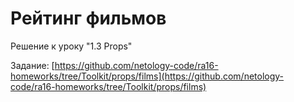 # Рейтинг фильмов

Решение к уроку "1.3 Props"

Задание: [https://github.com/netology-code/ra16-homeworks/tree/Toolkit/props/films](https://github.com/netology-code/ra16-homeworks/tree/Toolkit/props/films)
